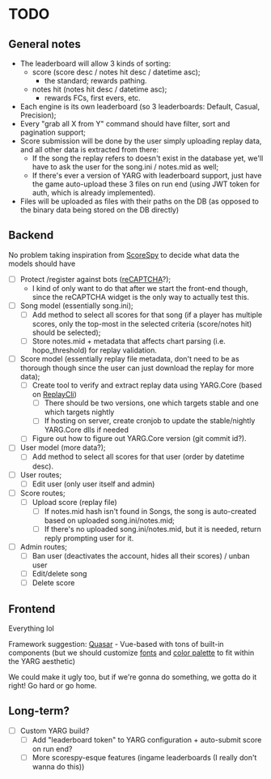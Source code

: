 # TODO

## General notes
- The leaderboard will allow 3 kinds of sorting:
    - score (score desc / notes hit desc / datetime asc);
        - the standard; rewards pathing.
    - notes hit (notes hit desc / datetime asc);
        - rewards FCs, first evers, etc.
- Each engine is its own leaderboard (so 3 leaderboards: Default, Casual, Precision);
- Every "grab all X from Y" command should have filter, sort and pagination support;
- Score submission will be done by the user simply uploading replay data, and all other data is extracted from there:
    - If the song the replay refers to doesn't exist in the database yet, we'll have to ask the user for the song.ini / notes.mid as well;
    - If there's ever a version of YARG with leaderboard support, just have the game auto-upload these 3 files on run end (using JWT token for auth, which is already implemented).
- Files will be uploaded as files with their paths on the DB (as opposed to the binary data being stored on the DB directly)

## Backend
No problem taking inspiration from [ScoreSpy](https://clonehero.scorespy.online/leaderboards/95FD6F3E703C10437E882698004F3B01) to decide what data the models should have

- [ ] Protect /register against bots ([reCAPTCHA](https://github.com/qwertyforce/fastify-recaptcha)?);
    - I kind of only want to do that after we start the front-end though, since the reCAPTCHA widget is the only way to actually test this.
- [ ] Song model (essentially song.ini);
    - [ ] Add method to select all scores for that song (if a player has multiple scores, only the top-most in the selected criteria (score/notes hit) should be selected);
    - [ ] Store notes.mid + metadata that affects chart parsing (i.e. hopo_threshold) for replay validation.
- [ ] Score model (essentially replay file metadata, don't need to be as thorough though since the user can just download the replay for more data);
    - [ ] Create tool to verify and extract replay data using YARG.Core (based on [ReplayCli](https://github.com/YARC-Official/YARG.Core/tree/master/ReplayCli))
        - [ ] There should be two versions, one which targets stable and one which targets nightly
        - [ ] If hosting on server, create cronjob to update the stable/nightly YARG.Core dlls if needed
    - [ ] Figure out how to figure out YARG.Core version (git commit id?).
- [ ] User model (more data?);
    - [ ] Add method to select all scores for that user (order by datetime desc).
- [ ] User routes;
    - [ ] Edit user (only user itself and admin)
- [ ] Score routes;
    - [ ] Upload score (replay file)
        - [ ] If notes.mid hash isn't found in Songs, the song is auto-created based on uploaded song.ini/notes.mid;
        - [ ] If there's no uploaded song.ini/notes.mid, but it is needed, return reply prompting user for it.
- [ ] Admin routes;
    - [ ] Ban user (deactivates the account, hides all their scores) / unban user 
    - [ ] Edit/delete song
    - [ ] Delete score

## Frontend
Everything lol

Framework suggestion: [Quasar](https://quasar.dev/) - Vue-based with tons of built-in components (but we should customize [fonts](https://quasar.dev/style/typography#default-font) and [color palette](https://quasar.dev/style/color-palette) to fit within the YARG aesthetic)

We could make it ugly too, but if we're gonna do something, we gotta do it right! Go hard or go home.

## Long-term?
- [ ] Custom YARG build?
    - [ ] Add "leaderboard token" to YARG configuration + auto-submit score on run end?
    - [ ] More scorespy-esque features (ingame leaderboards (I really don't wanna do this))